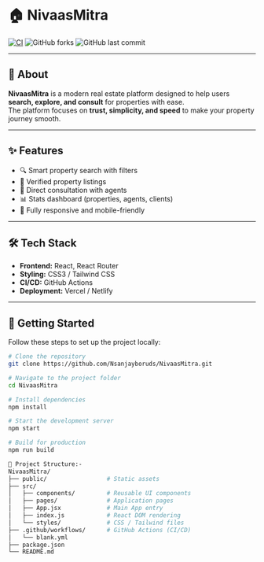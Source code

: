 # 🏠 NivaasMitra

[![CI](https://github.com/Nsanjayboruds/NivaasMitra/actions/workflows/blank.yml/badge.svg)](https://github.com/Nsanjayboruds/NivaasMitra/actions/workflows/blank.yml)
![GitHub forks](https://img.shields.io/github/forks/Nsanjayboruds/NivaasMitra?style=social)
![GitHub last commit](https://img.shields.io/github/last-commit/Nsanjayboruds/NivaasMitra)

---

## 📖 About
**NivaasMitra** is a modern real estate platform designed to help users **search, explore, and consult** for properties with ease.  
The platform focuses on **trust, simplicity, and speed** to make your property journey smooth.

---

## ✨ Features
- 🔍 Smart property search with filters  
- 🏢 Verified property listings  
- 👥 Direct consultation with agents  
- 📊 Stats dashboard (properties, agents, clients)  
- 📱 Fully responsive and mobile-friendly  

---

## 🛠 Tech Stack
- **Frontend:** React, React Router  
- **Styling:** CSS3 / Tailwind CSS  
- **CI/CD:** GitHub Actions  
- **Deployment:** Vercel / Netlify  

---

## 🚀 Getting Started

Follow these steps to set up the project locally:

```bash
# Clone the repository
git clone https://github.com/Nsanjayboruds/NivaasMitra.git

# Navigate to the project folder
cd NivaasMitra

# Install dependencies
npm install

# Start the development server
npm start

# Build for production
npm run build

📂 Project Structure:-
NivaasMitra/
├── public/                 # Static assets
├── src/
│   ├── components/         # Reusable UI components
│   ├── pages/              # Application pages
│   ├── App.jsx             # Main App entry
│   ├── index.js            # React DOM rendering
│   └── styles/             # CSS / Tailwind files
├── .github/workflows/      # GitHub Actions (CI/CD)
│   └── blank.yml
├── package.json
└── README.md
